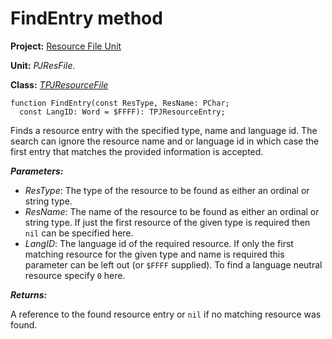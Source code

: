 <a href='Hidden comment: 
$Rev$
$Date$
'></a>

# FindEntry method #

**Project:** [Resource File Unit](ResFileUnit.md)

**Unit:** _PJResFile_.

**Class:** _[TPJResourceFile](TPJResourceFile.md)_

```
function FindEntry(const ResType, ResName: PChar;
  const LangID: Word = $FFFF): TPJResourceEntry;
```

Finds a resource entry with the specified type, name and language id. The search can ignore the resource name and or language id in which case the first entry that matches the provided information is accepted.

**_Parameters:_**

  * _ResType_: The type of the resource to be found as either an ordinal or string type.
  * _ResName_: The name of the resource to be found as either an ordinal or string type. If just the first resource of the given type is required then `nil` can be specified here.
  * _LangID_: The language id of the required resource. If only the first matching resource for the given type and name is required this parameter can be left out (or `$FFFF` supplied). To find a language neutral resource specify `0` here.

**_Returns:_**

A reference to the found resource entry or `nil` if no matching resource was found.